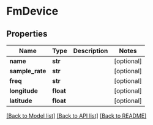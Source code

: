 # FmDevice

## Properties
Name | Type | Description | Notes
------------ | ------------- | ------------- | -------------
**name** | **str** |  | [optional] 
**sample_rate** | **str** |  | [optional] 
**freq** | **str** |  | [optional] 
**longitude** | **float** |  | [optional] 
**latitude** | **float** |  | [optional] 

[[Back to Model list]](../README.md#documentation-for-models) [[Back to API list]](../README.md#documentation-for-api-endpoints) [[Back to README]](../README.md)

